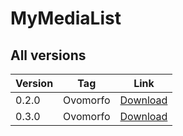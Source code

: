 # MyMediaList

## All versions
| Version | Tag | Link |
|---------|-----------|-----------|
| 0.2.0   | Ovomorfo  | [Download](https://github.com/RafaEscobar/my-media-list-app/releases/download/apk/app-release.apk) |
| 0.3.0   | Ovomorfo  | [Download](https://github.com/RafaEscobar/my-media-list-app/releases/download/untagged-0a0f961f5686fe530155/app-release.apk) |